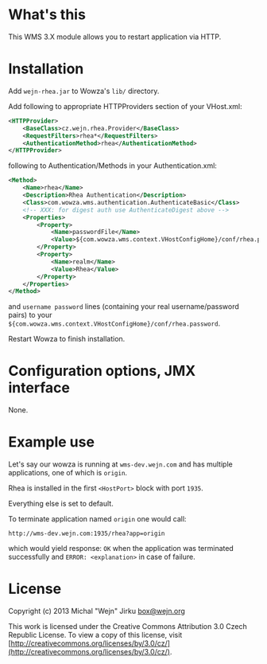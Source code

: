 # What's this
This WMS 3.X module allows you to restart application via HTTP.

# Installation
Add `wejn-rhea.jar` to Wowza's `lib/` directory.

Add following to appropriate HTTPProviders section of your VHost.xml:

```xml
<HTTPProvider>
	<BaseClass>cz.wejn.rhea.Provider</BaseClass>
	<RequestFilters>rhea*</RequestFilters>
	<AuthenticationMethod>rhea</AuthenticationMethod>
</HTTPProvider>
```

following to Authentication/Methods in your Authentication.xml:

```xml
<Method>
	<Name>rhea</Name>
	<Description>Rhea Authentication</Description>
	<Class>com.wowza.wms.authentication.AuthenticateBasic</Class>
	<!-- XXX: for digest auth use AuthenticateDigest above -->
	<Properties>
		<Property>
			<Name>passwordFile</Name>
			<Value>${com.wowza.wms.context.VHostConfigHome}/conf/rhea.password</Value>
		</Property>
		<Property>
			<Name>realm</Name>
			<Value>Rhea</Value>
		</Property>
	</Properties>
</Method>
```

and `username password` lines (containing your real username/password pairs)
to your `${com.wowza.wms.context.VHostConfigHome}/conf/rhea.password`.

Restart Wowza to finish installation.

# Configuration options, JMX interface
None.

# Example use
Let's say our wowza is running at `wms-dev.wejn.com` and has
multiple applications, one of which is `origin`.

Rhea is installed in the first `<HostPort>` block with port `1935`.

Everything else is set to default.

To terminate application named `origin` one would call:

`http://wms-dev.wejn.com:1935/rhea?app=origin`

which would yield response: `OK` when the application was terminated
successfully and `ERROR: <explanation>` in case of failure.

# License
Copyright (c) 2013 Michal "Wejn" Jirku <box@wejn.org>

This work is licensed under the Creative Commons Attribution 3.0 Czech Republic License. To view a copy of this license, visit [http://creativecommons.org/licenses/by/3.0/cz/](http://creativecommons.org/licenses/by/3.0/cz/).

